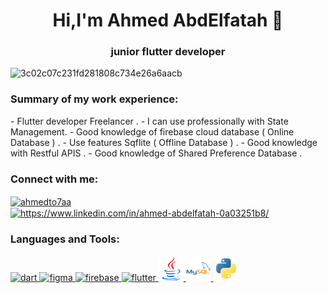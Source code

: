 <h1 align="center">Hi,I'm Ahmed AbdElfatah 👋</h1>
<h3 align="center">junior flutter developer</h3>

![3c02c07c231fd281808c734e26a6aacb](https://user-images.githubusercontent.com/67846468/167818027-44e0522e-81a1-4c26-8f3d-c20413f03f31.jpg)

<h3 align="left">Summary of my work experience:</h3>
- Flutter developer Freelancer .
- I can use professionally with State Management.
- Good knowledge of firebase cloud database ( Online Database ) .
- Use features Sqflite ( Offline Database ) .
- Good knowledge with Restful APIS .
- Good knowledge of Shared Preference Database .


<h3 align="left">Connect with me:</h3>
<p align="left">
<a href="https://twitter.com/ahmedto7aa" target="blank"><img align="center" src="https://raw.githubusercontent.com/rahuldkjain/github-profile-readme-generator/master/src/images/icons/Social/twitter.svg" alt="ahmedto7aa" height="30" width="40" /></a>
<a href="https://linkedin.com/in/https://www.linkedin.com/in/ahmed-abdelfatah-0a03251b8/" target="blank"><img align="center" src="https://raw.githubusercontent.com/rahuldkjain/github-profile-readme-generator/master/src/images/icons/Social/linked-in-alt.svg" alt="https://www.linkedin.com/in/ahmed-abdelfatah-0a03251b8/" height="30" width="40" /></a>
</p>

<h3 align="left">Languages and Tools:</h3>
<p align="left"> <a href="https://dart.dev" target="_blank" rel="noreferrer"> <img src="https://www.vectorlogo.zone/logos/dartlang/dartlang-icon.svg" alt="dart" width="40" height="40"/> </a> <a href="https://www.figma.com/" target="_blank" rel="noreferrer"> <img src="https://www.vectorlogo.zone/logos/figma/figma-icon.svg" alt="figma" width="40" height="40"/> </a> <a href="https://firebase.google.com/" target="_blank" rel="noreferrer"> <img src="https://www.vectorlogo.zone/logos/firebase/firebase-icon.svg" alt="firebase" width="40" height="40"/> </a> <a href="https://flutter.dev" target="_blank" rel="noreferrer"> <img src="https://www.vectorlogo.zone/logos/flutterio/flutterio-icon.svg" alt="flutter" width="40" height="40"/> </a> <a href="https://www.java.com" target="_blank" rel="noreferrer"> <img src="https://raw.githubusercontent.com/devicons/devicon/master/icons/java/java-original.svg" alt="java" width="40" height="40"/> </a> <a href="https://www.mysql.com/" target="_blank" rel="noreferrer"> <img src="https://raw.githubusercontent.com/devicons/devicon/master/icons/mysql/mysql-original-wordmark.svg" alt="mysql" width="40" height="40"/> </a> <a href="https://www.python.org" target="_blank" rel="noreferrer"> <img src="https://raw.githubusercontent.com/devicons/devicon/master/icons/python/python-original.svg" alt="python" width="40" height="40"/> </a> </p>

